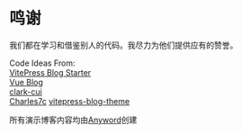 # 鸣谢

我们都在学习和借鉴别人的代码。我尽力为他们提供应有的赞誉。


Code Ideas From: \
[VitePress Blog Starter](https://github.com/sfxcode/vitepress-blog-starter) \
[Vue Blog](https://github.com/vuejs/blog) \
[clark-cui](https://github.com/clark-cui/vitepress-blog-zaun/) \
[Charles7c](https://github.com/Charles7c/charles7c.github.io/)
[vitepress-blog-theme](https://github.com/jcamp-code/vitepress-blog-theme)

所有演示博客内容均由[Anyword](anyword.com)创建
